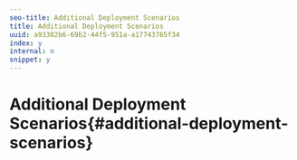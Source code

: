 ```yaml
---
seo-title: Additional Deployment Scenarios
title: Additional Deployment Scenarios
uuid: a93382b6-69b2-44f5-951a-a17743765f34
index: y
internal: n
snippet: y
---
```


# Additional Deployment Scenarios{#additional-deployment-scenarios}

